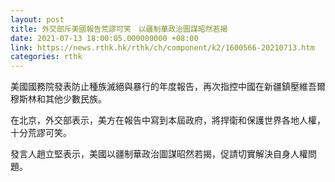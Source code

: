 ```yaml
---
layout: post
title: 外交部斥美國報告荒謬可笑　以疆制華政治圖謀昭然若揭
date: 2021-07-13 18:00:05.000000000 +08:00
link: https://news.rthk.hk/rthk/ch/component/k2/1600566-20210713.htm
categories: rthk
---
```


美國國務院發表防止種族滅絕與暴行的年度報告，再次指控中國在新疆鎮壓維吾爾穆斯林和其他少數民族。

在北京，外交部表示，美方在報告中寫到本屆政府，將捍衛和保護世界各地人權，十分荒謬可笑。

發言人趙立堅表示，美國以疆制華政治圖謀昭然若揭，促請切實解決自身人權問題。
